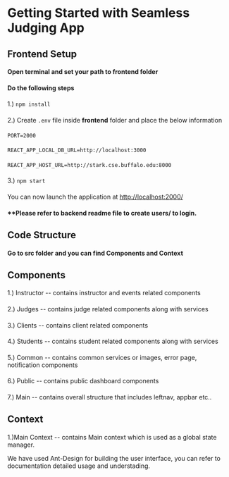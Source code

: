 # Getting Started with Seamless Judging App

## Frontend Setup

#### Open terminal and set your path to frontend folder

#### Do the following steps

####

1.) `npm install`

####

2.) Create `.env` file inside **frontend** folder and place the below information

####

`PORT=2000`

####

`REACT_APP_LOCAL_DB_URL=http://localhost:3000`

####

`REACT_APP_HOST_URL=http://stark.cse.buffalo.edu:8000`

####

3.) `npm start`

####

You can now launch the application at [http://localhost:2000/]()

#### \*\*Please refer to backend readme file to create users/ to login.

## Code Structure

#### Go to src folder and you can find Components and Context

## Components

####

1.) Instructor -- contains instructor and events related components

####

2.) Judges -- contains judge related components along with services

####

3.) Clients -- contains client related components

####

4.) Students -- contains student related components along with services

####

5.) Common -- contains common services or images, error page, notification components

####

6.) Public -- contains public dashboard components

####

7.) Main -- contains overall structure that includes leftnav, appbar etc..

## Context

####

1.)Main Context -- contains Main context which is used as a global state manager.

We have used Ant-Design for building the user interface, you can refer to documentation detailed usage and understading.

